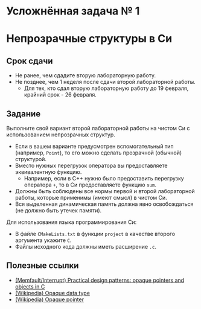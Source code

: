 # Усложнённая задача № 1
# Непрозрачные структуры в Си

## Срок сдачи

- Не ранее, чем сдадите вторую лабораторную работу.
- Не позднее, чем 1 неделя после сдачи второй лабораторной работы.
  - Для тех, кто сдал вторую лабораторную работу до 19 февраля, крайний срок - 26 февраля.



## Задание

Выполните свой вариант второй лабораторной работы на чистом Cи с использованием непрозрачных структур.
- Если в вашем варианте предусмотрен вспомогательный тип (например, `Point`),
  то его можно сделать прозрачной (обычной) структурой.
- Вместо нужных перегрузок оператора вы предоставляете эквивалентную функцию.
  - Например, если в C++ нужно было предоставить перегрузку оператора `+`, то в Си предоставляете функцию `sum`.
- Должны быть соблюдены все нормы первой и второй лабораторной работы,
  которые применимы (имеют смысл) в чистом Си.
- Вся выделенная динамическая память должна явно освобождаться (не должно быть утечек памяти).

Для использования языка программирования Си:
- В файле `CMakeLists.txt` в функции `project` в качестве второго аргумента укажите `C`.
- Файлы исходного кода должны иметь расширение `.c`.



## Полезные ссылки

- [(Memfault/Interrupt) Practical design patterns: opaque pointers and objects in C](https://interrupt.memfault.com/blog/opaque-pointers)
- [(Wikipedia) Opaque data type](https://en.wikipedia.org/wiki/Opaque_data_type)
- [(Wikipedia) Opaque pointer](https://en.wikipedia.org/wiki/Opaque_pointer)
